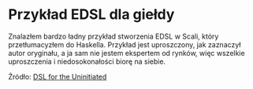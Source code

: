 # Przykład EDSL dla giełdy
Znalazłem bardzo ładny przykład stworzenia EDSL w Scali, który przetłumacyzłem do Haskella. Przykład jest uproszczony, jak zaznaczył autor oryginału, a ja sam nie jestem ekspertem od rynków, więc wszelkie uproszczenia i niedosokonałości biorę na siebie.

Źródło: [DSL for the Uninitiated](http://cacm.acm.org/magazines/2011/7/109910-dsl-for-the-uninitiated/fulltext)

```haskell

```
